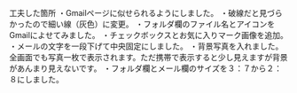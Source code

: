 工夫した箇所
・Gmailページに似せられるようにしました。
・破線だと見づらかったので細い線（灰色）に変更。
・フォルダ欄のファイル名とアイコンをGmailによせてみました。
・チェックボックスとお気に入りマーク画像を追加。
・メールの文字を一段下げて中央固定にしました。
・背景写真を入れました。全画面でも写真一枚で表示されます。ただ携帯で表示すると少し見えますが背景があんまり見えないです。
・フォルダ欄とメール欄のサイズを３：７から２：８にしました。